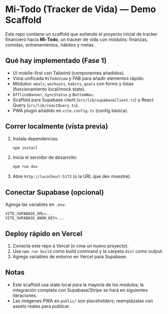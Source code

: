 # Mi-Todo (Tracker de Vida) — Demo Scaffold

Este repo contiene un scaffold que extiende el proyecto inicial de tracker financiero hacia **Mi‑Todo**, un tracker de vida con módulos: finanzas, comidas, entrenamientos, hábitos y metas.

## Qué hay implementado (Fase 1)
- UI mobile-first con Tailwind (componentes añadidos).
- Vista unificada `MiTodoView` y FAB para añadir elementos rápido.
- Módulos: `meals`, `workouts`, `habits`, `goals` con forms y listas (funcionamiento local/mock state).
- `OfflineBanner`, `SyncStatus` y `BottomNav`.
- Scaffold para Supabase client (`src/lib/supabaseClient.ts`) y React Query (`src/lib/reactQuery.ts`).
- PWA plugin añadido en `vite.config.ts` (config básica).

## Correr localmente (vista previa)
1. Instala dependencias:
   ```bash
   npm install
   ```
2. Inicia el servidor de desarrollo:
   ```bash
   npm run dev
   ```
3. Abre `http://localhost:5173` (o la URL que dev muestre).

## Conectar Supabase (opcional)
Agrega las variables en `.env`:
```
VITE_SUPABASE_URL=...
VITE_SUPABASE_ANON_KEY=...
```

## Deploy rápido en Vercel
1. Conecta este repo a Vercel (o crea un nuevo proyecto).  
2. Usa `npm run build` como build command y la carpeta `dist` como output.  
3. Agrega variables de entorno en Vercel para Supabase.

## Notas
- Este scaffold usa state local para la mayoría de los módulos; la integración completa con Supabase/Stripe se hará en siguientes iteraciones.
- Las imágenes PWA en `public/` son placeholders; reemplázalas con assets reales para publicar.